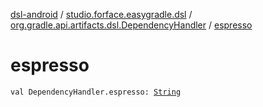 [dsl-android](../../index.md) / [studio.forface.easygradle.dsl](../index.md) / [org.gradle.api.artifacts.dsl.DependencyHandler](index.md) / [espresso](./espresso.md)

# espresso

`val DependencyHandler.espresso: `[`String`](https://kotlinlang.org/api/latest/jvm/stdlib/kotlin/-string/index.html)